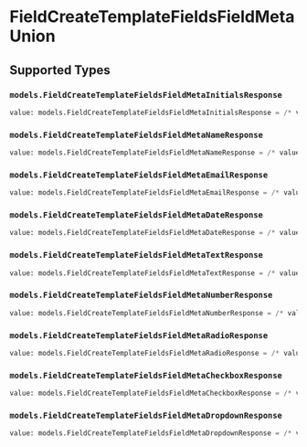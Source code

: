 # FieldCreateTemplateFieldsFieldMetaUnion


## Supported Types

### `models.FieldCreateTemplateFieldsFieldMetaInitialsResponse`

```python
value: models.FieldCreateTemplateFieldsFieldMetaInitialsResponse = /* values here */
```

### `models.FieldCreateTemplateFieldsFieldMetaNameResponse`

```python
value: models.FieldCreateTemplateFieldsFieldMetaNameResponse = /* values here */
```

### `models.FieldCreateTemplateFieldsFieldMetaEmailResponse`

```python
value: models.FieldCreateTemplateFieldsFieldMetaEmailResponse = /* values here */
```

### `models.FieldCreateTemplateFieldsFieldMetaDateResponse`

```python
value: models.FieldCreateTemplateFieldsFieldMetaDateResponse = /* values here */
```

### `models.FieldCreateTemplateFieldsFieldMetaTextResponse`

```python
value: models.FieldCreateTemplateFieldsFieldMetaTextResponse = /* values here */
```

### `models.FieldCreateTemplateFieldsFieldMetaNumberResponse`

```python
value: models.FieldCreateTemplateFieldsFieldMetaNumberResponse = /* values here */
```

### `models.FieldCreateTemplateFieldsFieldMetaRadioResponse`

```python
value: models.FieldCreateTemplateFieldsFieldMetaRadioResponse = /* values here */
```

### `models.FieldCreateTemplateFieldsFieldMetaCheckboxResponse`

```python
value: models.FieldCreateTemplateFieldsFieldMetaCheckboxResponse = /* values here */
```

### `models.FieldCreateTemplateFieldsFieldMetaDropdownResponse`

```python
value: models.FieldCreateTemplateFieldsFieldMetaDropdownResponse = /* values here */
```

